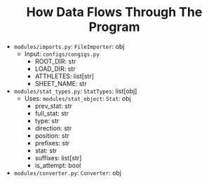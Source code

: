 <h1 align=center>How Data Flows Through The Program</h1>

<!-- TODO: Add Public/Private -->

- `modules/imports.py`: `FileImporter`: obj
    - Input: `configs/congigs.py`
        - ROOT_DIR: str
        - LOAD_DIR: str
        - ATTHLETES: list[str]
        - SHEET_NAME: str
- `modules/stat_types.py`: `StatTypes`: list[obj]
    - Uses: `modules/stat_object`: `Stat`: obj 
        - prev_stat: str
        - full_stat: str
        - type: str
        - direction: str
        - position: str
        - prefixes: str
        - stat: str
        - suffixes: list[str]
        - is_attempt: bool
- `modules/converter.py`: `Converter`: obj
        

